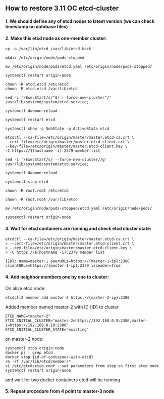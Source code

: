 ## How to restore 3.11 OC etcd-cluster
#### 1. We should define any of etcd nodes to latest version (we can check timestamp on database files)
#### 2. Make this etcd node as one-member cluster:
```
cp -a /var/lib/etcd /var/lib/etcd.back

mkdir /etc/origin/node/pods-stopped

mv /etc/origin/node/pods/etcd.yaml /etc/origin/node/pods-stopped/

systemctl restart origin-node

chown -R etcd.etcd /etc/etcd
chown -R etcd.etcd /var/lib/etcd

sed -i '/ExecStart/s/"$/ --force-new-cluster"/' /usr/lib/systemd/system/etcd.service;

systemctl daemon-reload

systemctl restart etcd

systemctl show -p SubState -p ActiveState etcd

etcdctl --ca-file=/etc/origin/master/master.etcd-ca.crt \
--cert-file=/etc/origin/master/master.etcd-client.crt \
--key-file=/etc/origin/master/master.etcd-client.key \
-C https://$(hostname -i):2379 member list

sed -i '/ExecStart/s/ --force-new-cluster//g' /usr/lib/systemd/system/etcd.service;

systemctl daemon-reload

systemctl stop etcd

chown -R root.root /etc/etcd

chown -R root.root /var/lib/etcd

mv /etc/origin/node/pods-stopped/etcd.yaml /etc/origin/node/pods/

systemctl restart origin-node

```

#### 3. Wait for etcd containers are running and check etcd cluster state:
```
etcdctl --ca-file=/etc/origin/master/master.etcd-ca.crt \
> --cert-file=/etc/origin/master/master.etcd-client.crt \
> --key-file=/etc/origin/master/master.etcd-client.key \
> -C https://$(hostname -i):2379 member list

{ID}: name=master-1 peerURLs=https://{master-1-ip}:2380 clientURLs=https://{master-1-ip}:2379 isLeader=true
```
#### 4. Add neighbor members one by one to cluster:
On alive etcd node:
```
etcdctl2 member add master-2 https://{master-2-ip}:2380
```
Added member named master-2 with ID {ID} to cluster
```
ETCD_NAME="master-2"
ETCD_INITIAL_CLUSTER="master-2=https://192.168.0.9:2380,master-1=https://192.168.0.18:2380"
ETCD_INITIAL_CLUSTER_STATE="existing"
```
on master-2 node:
```
systemctl stop origin-node
docker ps | grep etcd
docker stop {id-of-container-with-etcd}
rm -rf /var/lib/etcd/member/*
vi /etc/etcd/etcd.conf - set parameters from step on first etcd node
systemctl restart origin-node
```
and wait for two docker containers etcd will be running

#### 5. Repeat procedure from 4 point to master-3 node